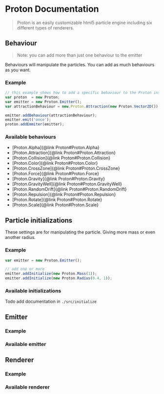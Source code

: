 # Proton Documentation

> Proton is an easily customizable html5 particle engine including six different types of renderers.

## Behaviour

> Note: you can add more than just one behaviour to the emitter

Behaviours will manipulate the particles. You can add as much behaviours as you want.

### Example

```js
// this example shows how to add a specific behaviour to the Proton instance
var proton  = new Proton;
var emitter = new Proton.Emitter();
var attractionBehaviour = new.Proton.Attraction(new Proton.Vector2D())

emitter.addBehaviour(attractionBehaviour);
emitter.emit('once');
proton.addEmmiter(emitter);
```

### Available behaviours

- [Proton.Alpha]{@link Proton#Proton.Alpha}
- [Proton.Attraction]{@link Proton#Proton.Attraction}
- [Proton.Collision]{@link Proton#Proton.Collision}
- [Proton.Color]{@link Proton#Proton.Color}
- [Proton.CrossZone]{@link Proton#Proton.CrossZone}
- [Proton.Force]{@link Proton#Proton.Force}
- [Proton.Gravity]{@link Proton#Proton.Gravity}
- [Proton.GravityWell]{@link Proton#Proton.GravityWell}
- [Proton.RandomDrift]{@link Proton#Proton.RandomDrift}
- [Proton.Repulsion]{@link Proton#Proton.Repulsion}
- [Proton.Rotate]{@link Proton#Proton.Rotate}
- [Proton.Scale]{@link Proton#Proton.Scale}

## Particle initializations

These settings are for manipulating the particle. Giving more mass or even another radius.

### Example

```js
var emitter = new Proton.Emitter();

// add one or more
emitter.addInitialize(new Proton.Mass(1));
emitter.addInitialize(new Proton.Radius(0.4, 1));
```

### Available initializations

Todo add documentation in `./src/initialize`

## Emitter

### Example

### Available emitter

## Renderer

### Example

### Available renderer